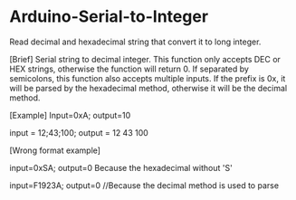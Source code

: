 # Arduino-Serial-to-Integer
Read decimal and hexadecimal string that convert it to long integer.

[Brief]
Serial string to decimal integer.
This function only accepts DEC or HEX strings, otherwise the function will return 0.
If separated by semicolons, this function also accepts multiple inputs.
If the prefix is 0x, it will be parsed by the hexadecimal method, otherwise it will be the decimal method.

[Example]
Input=0xA;
output=10

input = 12;43;100;
output = 12
43
100

[Wrong format example]

input=0xSA; 
output=0 
Because the hexadecimal without 'S'

input=F1923A; 
output=0 
//Because the decimal method is used to parse
